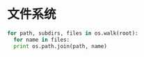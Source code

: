 # 文件系统

```py
for path, subdirs, files in os.walk(root):
  for name in files:
  print os.path.join(path, name)
```
